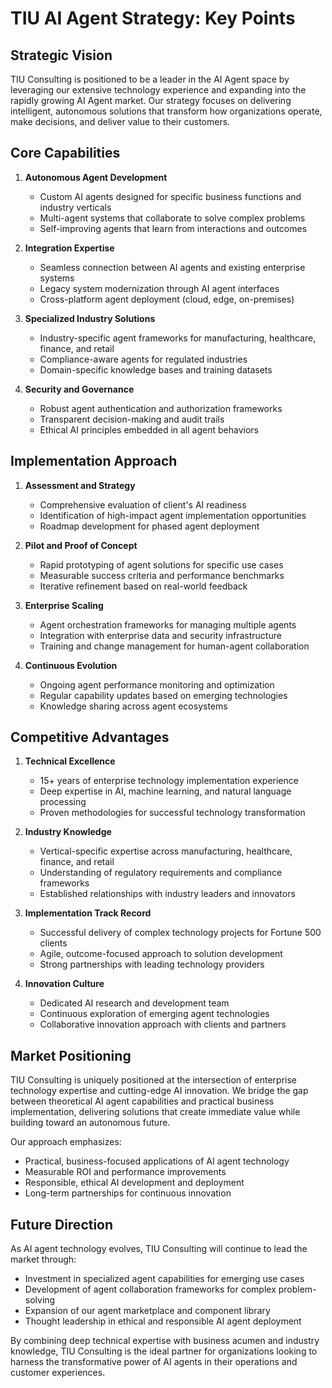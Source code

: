 # TIU AI Agent Strategy: Key Points

## Strategic Vision

TIU Consulting is positioned to be a leader in the AI Agent space by leveraging our extensive technology experience and expanding into the rapidly growing AI Agent market. Our strategy focuses on delivering intelligent, autonomous solutions that transform how organizations operate, make decisions, and deliver value to their customers.

## Core Capabilities

1. **Autonomous Agent Development**
   - Custom AI agents designed for specific business functions and industry verticals
   - Multi-agent systems that collaborate to solve complex problems
   - Self-improving agents that learn from interactions and outcomes

2. **Integration Expertise**
   - Seamless connection between AI agents and existing enterprise systems
   - Legacy system modernization through AI agent interfaces
   - Cross-platform agent deployment (cloud, edge, on-premises)

3. **Specialized Industry Solutions**
   - Industry-specific agent frameworks for manufacturing, healthcare, finance, and retail
   - Compliance-aware agents for regulated industries
   - Domain-specific knowledge bases and training datasets

4. **Security and Governance**
   - Robust agent authentication and authorization frameworks
   - Transparent decision-making and audit trails
   - Ethical AI principles embedded in all agent behaviors

## Implementation Approach

1. **Assessment and Strategy**
   - Comprehensive evaluation of client's AI readiness
   - Identification of high-impact agent implementation opportunities
   - Roadmap development for phased agent deployment

2. **Pilot and Proof of Concept**
   - Rapid prototyping of agent solutions for specific use cases
   - Measurable success criteria and performance benchmarks
   - Iterative refinement based on real-world feedback

3. **Enterprise Scaling**
   - Agent orchestration frameworks for managing multiple agents
   - Integration with enterprise data and security infrastructure
   - Training and change management for human-agent collaboration

4. **Continuous Evolution**
   - Ongoing agent performance monitoring and optimization
   - Regular capability updates based on emerging technologies
   - Knowledge sharing across agent ecosystems

## Competitive Advantages

1. **Technical Excellence**
   - 15+ years of enterprise technology implementation experience
   - Deep expertise in AI, machine learning, and natural language processing
   - Proven methodologies for successful technology transformation

2. **Industry Knowledge**
   - Vertical-specific expertise across manufacturing, healthcare, finance, and retail
   - Understanding of regulatory requirements and compliance frameworks
   - Established relationships with industry leaders and innovators

3. **Implementation Track Record**
   - Successful delivery of complex technology projects for Fortune 500 clients
   - Agile, outcome-focused approach to solution development
   - Strong partnerships with leading technology providers

4. **Innovation Culture**
   - Dedicated AI research and development team
   - Continuous exploration of emerging agent technologies
   - Collaborative innovation approach with clients and partners

## Market Positioning

TIU Consulting is uniquely positioned at the intersection of enterprise technology expertise and cutting-edge AI innovation. We bridge the gap between theoretical AI agent capabilities and practical business implementation, delivering solutions that create immediate value while building toward an autonomous future.

Our approach emphasizes:
- Practical, business-focused applications of AI agent technology
- Measurable ROI and performance improvements
- Responsible, ethical AI development and deployment
- Long-term partnerships for continuous innovation

## Future Direction

As AI agent technology evolves, TIU Consulting will continue to lead the market through:
- Investment in specialized agent capabilities for emerging use cases
- Development of agent collaboration frameworks for complex problem-solving
- Expansion of our agent marketplace and component library
- Thought leadership in ethical and responsible AI agent deployment

By combining deep technical expertise with business acumen and industry knowledge, TIU Consulting is the ideal partner for organizations looking to harness the transformative power of AI agents in their operations and customer experiences.
